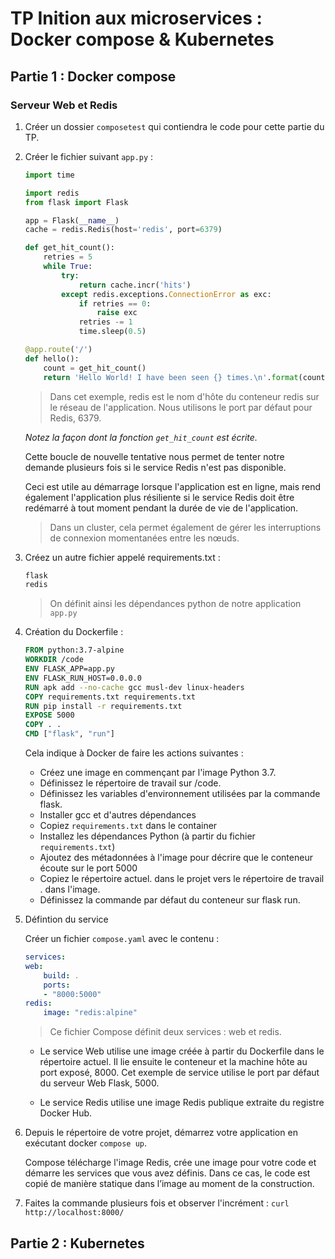 # TP Inition aux microservices : Docker compose & Kubernetes

## Partie 1 : Docker compose

### Serveur Web et Redis

1. Créer un dossier `composetest` qui contiendra le code pour cette partie du TP.
1. Créer le fichier suivant `app.py` :

    ```python
    import time

    import redis
    from flask import Flask

    app = Flask(__name__)
    cache = redis.Redis(host='redis', port=6379)

    def get_hit_count():
        retries = 5
        while True:
            try:
                return cache.incr('hits')
            except redis.exceptions.ConnectionError as exc:
                if retries == 0:
                    raise exc
                retries -= 1
                time.sleep(0.5)

    @app.route('/')
    def hello():
        count = get_hit_count()
        return 'Hello World! I have been seen {} times.\n'.format(count)
    ```

    > Dans cet exemple, redis est le nom d'hôte du conteneur redis sur le réseau de l'application. Nous utilisons le port par défaut pour Redis, 6379.

    *Notez la façon dont la fonction `get_hit_count` est écrite.*

   Cette boucle de nouvelle tentative nous permet de tenter notre demande plusieurs fois si le service Redis n'est pas disponible.

   Ceci est utile au démarrage lorsque l'application est en ligne, mais rend également l'application plus résiliente si le service Redis doit être redémarré à tout moment pendant la durée de vie de l'application.

   > Dans un cluster, cela permet également de gérer les interruptions de connexion momentanées entre les nœuds.

1. Créez un autre fichier appelé requirements.txt :

    ```txt
    flask
    redis
    ```

    > On définit ainsi les dépendances python de notre application `app.py`

2. Création du Dockerfile :

    ```Dockerfile
    FROM python:3.7-alpine
    WORKDIR /code
    ENV FLASK_APP=app.py
    ENV FLASK_RUN_HOST=0.0.0.0
    RUN apk add --no-cache gcc musl-dev linux-headers
    COPY requirements.txt requirements.txt
    RUN pip install -r requirements.txt
    EXPOSE 5000
    COPY . .
    CMD ["flask", "run"]
    ```

    Cela indique à Docker de faire les actions suivantes :

    - Créez une image en commençant par l'image Python 3.7.
    - Définissez le répertoire de travail sur /code.
    - Définissez les variables d'environnement utilisées par la commande flask.
    - Installer gcc et d'autres dépendances
    - Copiez `requirements.txt` dans le container
    - Installez les dépendances Python (à partir du fichier `requirements.txt`)
    - Ajoutez des métadonnées à l'image pour décrire que le conteneur écoute sur le port 5000
    - Copiez le répertoire actuel. dans le projet vers le répertoire de travail . dans l'image.
    - Définissez la commande par défaut du conteneur sur flask run.


1. Défintion du service

    Créer un fichier `compose.yaml` avec le contenu :

    ```YAML
    services:
    web:
        build: .
        ports:
        - "8000:5000"
    redis:
        image: "redis:alpine"
    ```

    > Ce fichier Compose définit deux services : web et redis.

    - Le service Web utilise une image créée à partir du Dockerfile dans le répertoire actuel. Il lie ensuite le conteneur et la machine hôte au port exposé, 8000. Cet exemple de service utilise le port par défaut du serveur Web Flask, 5000.

    - Le service Redis utilise une image Redis publique extraite du registre Docker Hub.

1. Depuis le répertoire de votre projet, démarrez votre application en exécutant docker `compose up`.

    Compose télécharge l'image Redis, crée une image pour votre code et démarre les services que vous avez définis. Dans ce cas, le code est copié de manière statique dans l’image au moment de la construction.

1. Faites la commande plusieurs fois et observer l'incrément : `curl http://localhost:8000/` 

## Partie 2 : Kubernetes

